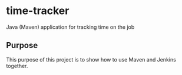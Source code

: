 # time-tracker
Java (Maven) application for tracking time on the job

## Purpose


This purpose of this project is to show how to use Maven and Jenkins together.
